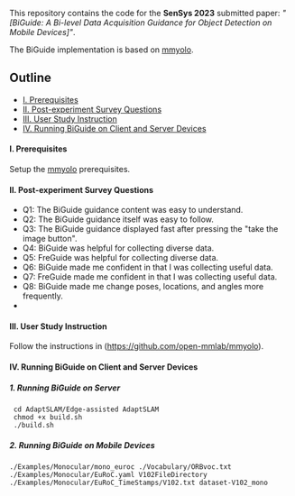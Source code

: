 This repository contains the code for the **SenSys 2023** submitted paper: *"[BiGuide: A Bi-level Data Acquisition Guidance for Object Detection on Mobile Devices]"*. 

The BiGuide implementation is based on [mmyolo](https://github.com/open-mmlab/mmyolo).

## Outline
* [I. Prerequisites](#1)
* [II. Post-experiment Survey Questions](#2)
* [III. User Study Instruction](#3)
* [IV. Running BiGuide on Client and Server Devices](#4)


#### <span id="1">I. Prerequisites
Setup the [mmyolo](https://github.com/open-mmlab/mmyolo) prerequisites.

#### <span id="2">II. Post-experiment Survey Questions
  * Q1: The BiGuide guidance content was easy to understand.
  * Q2: The BiGuide guidance itself was easy to follow.
  * Q3: The BiGuide guidance displayed fast after pressing the "take the image button".
  * Q4: BiGuide was helpful for collecting diverse data.
  * Q5: FreGuide was helpful for collecting diverse data.
  * Q6: BiGuide made me confident in that I was collecting useful data.
  * Q7: FreGuide made me confident in that I was collecting useful data.
  * Q8: BiGuide made me change poses, locations, and angles more frequently.
  * 
#### <span id="3">III. User Study Instruction
Follow the instructions in (https://github.com/open-mmlab/mmyolo).

#### <span id="4">IV. Running BiGuide on Client and Server Devices
##### 1. Running BiGuide on Server
```
 cd AdaptSLAM/Edge-assisted AdaptSLAM
 chmod +x build.sh
 ./build.sh
 ```
 ##### 2. Running BiGuide on Mobile Devices
```
./Examples/Monocular/mono_euroc ./Vocabulary/ORBvoc.txt ./Examples/Monocular/EuRoC.yaml V102FileDirectory ./Examples/Monocular/EuRoC_TimeStamps/V102.txt dataset-V102_mono
```
